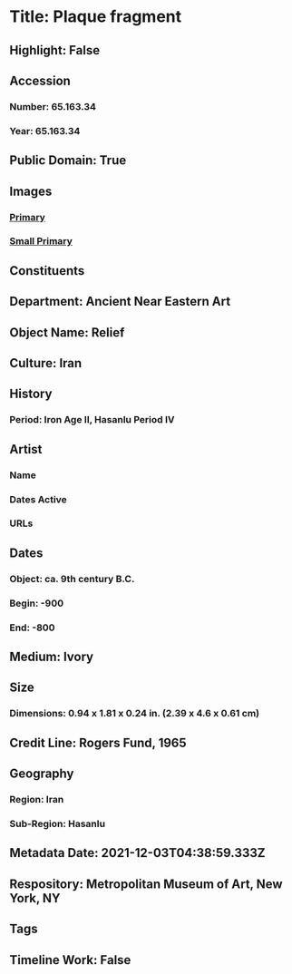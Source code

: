 # Title: Plaque fragment
## Highlight: False
## Accession
### Number: 65.163.34
### Year: 65.163.34
## Public Domain: True
## Images
### [Primary](https://images.metmuseum.org/CRDImages/an/original/DP115134.jpg)
### [Small Primary](https://images.metmuseum.org/CRDImages/an/web-large/DP115134.jpg)
## Constituents
## Department: Ancient Near Eastern Art
## Object Name: Relief
## Culture: Iran
## History
### Period: Iron Age II, Hasanlu Period IV
## Artist
### Name
### Dates Active
### URLs
## Dates
### Object: ca. 9th century B.C.
### Begin: -900
### End: -800
## Medium: Ivory
## Size
### Dimensions: 0.94 x 1.81 x 0.24 in. (2.39 x 4.6 x 0.61 cm)
## Credit Line: Rogers Fund, 1965
## Geography
### Region: Iran
### Sub-Region: Hasanlu
## Metadata Date: 2021-12-03T04:38:59.333Z
## Respository: Metropolitan Museum of Art, New York, NY
## Tags
## Timeline Work: False